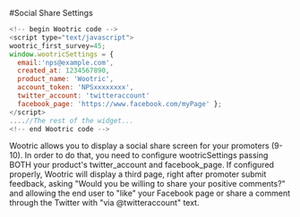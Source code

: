 #Social Share Settings

```javascript
<!--­­ begin Wootric code ­­-->
<script type="text/javascript">
wootric_first_survey=45;
window.wootricSettings = {
  email:'nps@example.com',
  created_at: 1234567890,
  product_name: 'Wootric',
  account_token: 'NPS­xxxxxxxx',
  twitter_account: 'twitteraccount'
  facebook_page: 'https://www.facebook.com/myPage' };
</script>
....//The rest of the widget...
<!--­­ end Wootric code --­­>
```

Wootric allows you to display a social share screen for your promoters (9-10).
In order to do that, you need to configure wootricSettings passing BOTH your product's twitter_account and facebook_page.
If configured properly, Wootric will display a third page, right after promoter submit feedback, asking "Would you be willing to share your positive comments?" and allowing the end user to "like" your Facebook page or share a comment through the Twitter with "via @twitteraccount" text.
